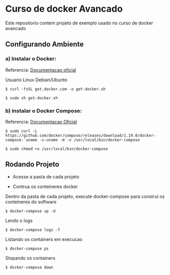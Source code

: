 # Curso de docker Avancado

Este repositorio contem projeto de exemplo usado no curso de docker avancado

## Configurando Ambiente

### a) Instalar o Docker:

Referencia: [Documentacao oficial](https://docs.docker.com/install/#supported-platforms)

Usuario Linux Debian/Ubunto

```
$ curl -fsSL get.docker.com -o get-docker.sh

$ sudo sh get-docker.sh
```

### b) instalar o Docker Compose:

Referencia: [Documentacao Oficial](https://docs.docker.com/compose/install/#install-compose)

```
$ sudo curl -L https://github.com/docker/compose/releases/download/1.19.0/docker-compose-`uname -s-uname -m`-o /usr/local/bin/docker-compose

$ sudo chmod +x /usr/local/bin/docker-compose
```

## Rodando Projeto

* Acesse a pasta de cada projeto

* Contrua os conteineres docker

Dentro da pasta de cada projeto, execute docker-compose para construi os conteineres do software

```
$ docker-compose up -d
```

Lendo o logs
```
$ docker-compose logs -f
```

Listando os containers em execucao
```
$ docker-compose ps
```

Stopando os containers
```
$ docker-compose down
```
